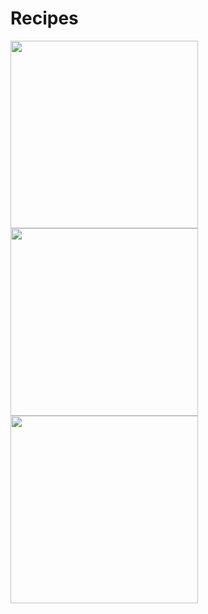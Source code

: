 # Recipes

<img src="https://user-images.githubusercontent.com/54910065/75695353-8f171000-5c6f-11ea-8805-716528790fbf.png" width=300 align=left padding=0,0,10,0>
<img src="https://user-images.githubusercontent.com/54910065/75695357-8fafa680-5c6f-11ea-83e5-0a4ee0c4e461.png" width=300 align=left>
<img src="https://user-images.githubusercontent.com/54910065/75695358-90483d00-5c6f-11ea-8332-40ccccb6145e.png" width=300 align=left padding=0,10,10,0>
